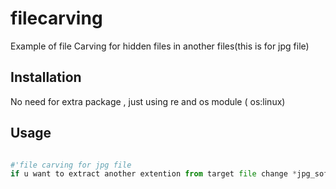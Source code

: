 # filecarving
Example of file Carving for hidden files in another files(this is for jpg file)

## Installation

No need for extra package , just using re and os module ( os:linux)

## Usage

```python

#'file carving for jpg file 
if u want to extract another extention from target file change *jpg_sof* and *jpg_eof* with hexa start and end of file type'
```
